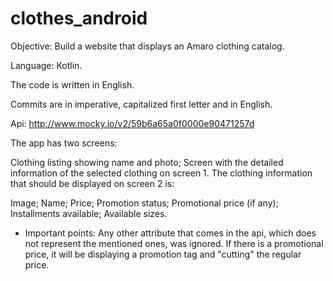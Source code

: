# clothes_android

Objective: Build a website that displays an Amaro clothing catalog.

Language: Kotlin.

The code is written in English.

Commits are in imperative, capitalized first letter and in English.

Api: http://www.mocky.io/v2/59b6a65a0f0000e90471257d

The app has two screens:

Clothing listing showing name and photo; Screen with the detailed information of the selected clothing on screen 1. The clothing information that should be displayed on screen 2 is:

Image; Name; Price; Promotion status; Promotional price (if any); Installments available; Available sizes. 
* Important points: Any other attribute that comes in the api, which does not represent the mentioned ones, was ignored. If there is a promotional price, it will be displaying a promotion tag and "cutting" the regular price.
